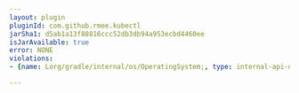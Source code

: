 ```yaml
---
layout: plugin
pluginId: com.github.rmee.kubectl
jarSha1: d5ab1a13f88816ccc52db3db94a953ecbd4460ee
isJarAvailable: true
error: NONE
violations:
- {name: Lorg/gradle/internal/os/OperatingSystem;, type: internal-api-usage}

---
```

